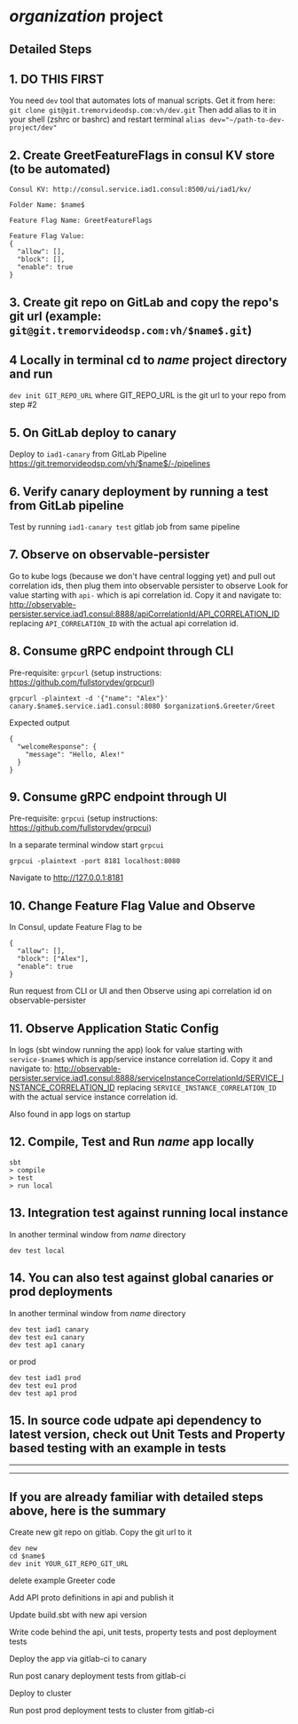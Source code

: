 # $organization$ project

## Detailed Steps
## 1. DO THIS FIRST
You need `dev` tool that automates lots of manual scripts. Get it from here:
`git clone git@git.tremorvideodsp.com:vh/dev.git`
Then add alias to it in your shell (zshrc or bashrc) and restart terminal
`alias dev="~/path-to-dev-project/dev"`

## 2. Create GreetFeatureFlags in consul KV store (to be automated)
```arma.header
Consul KV: http://consul.service.iad1.consul:8500/ui/iad1/kv/

Folder Name: $name$

Feature Flag Name: GreetFeatureFlags

Feature Flag Value:
{
  "allow": [],
  "block": [],
  "enable": true
}
```

## 3. Create git repo on GitLab and copy the repo's git url (example: `git@git.tremorvideodsp.com:vh/$name$.git`)

## 4 Locally in terminal cd to $name$ project directory and run
`dev init GIT_REPO_URL` where GIT_REPO_URL is the git url to your repo from step #2

## 5. On GitLab deploy to canary
Deploy to `iad1-canary` from GitLab Pipeline https://git.tremorvideodsp.com/vh/$name$/-/pipelines

## 6. Verify canary deployment by running a test from GitLab pipeline
Test by running `iad1-canary test` gitlab job from same pipeline 

## 7. Observe on observable-persister
Go to kube logs (because we don't have central logging yet) and pull out correlation ids, then plug them into observable persister to observe
Look for value starting with `api-` which is api correlation id. Copy it and navigate to:
http://observable-persister.service.iad1.consul:8888/apiCorrelationId/API_CORRELATION_ID
replacing `API_CORRELATION_ID` with the actual api correlation id.

## 8. Consume gRPC endpoint through CLI
Pre-requisite: `grpcurl` (setup instructions: https://github.com/fullstorydev/grpcurl)

```
grpcurl -plaintext -d '{"name": "Alex"}' canary.$name$.service.iad1.consul:8080 $organization$.Greeter/Greet
```

Expected output
```arma.header
{
  "welcomeResponse": {
    "message": "Hello, Alex!"
  }
}
```

## 9. Consume gRPC endpoint through UI

Pre-requisite: `grpcui` (setup instructions: https://github.com/fullstorydev/grpcui)

In a separate terminal window start `grpcui`
```
grpcui -plaintext -port 8181 localhost:8080
```
Navigate to http://127.0.0.1:8181


## 10. Change Feature Flag Value and Observe
In Consul, update Feature Flag to be
```arma.header
{
  "allow": [],
  "block": ["Alex"],
  "enable": true
}
```
Run request from CLI or UI and then Observe using api correlation id on observable-persister

## 11. Observe Application Static Config
In logs (sbt window running the app) look for value starting with `service-$name$` which is app/service instance correlation id. Copy it and navigate to:
http://observable-persister.service.iad1.consul:8888/serviceInstanceCorrelationId/SERVICE_INSTANCE_CORRELATION_ID
replacing `SERVICE_INSTANCE_CORRELATION_ID` with the actual service instance correlation id.

Also found in app logs on startup

## 12. Compile, Test and Run $name$ app locally
```
sbt 
> compile
> test
> run local
```

## 13. Integration test against running local instance
In another terminal window from $name$ directory
```
dev test local
```

## 14. You can also test against global canaries or prod deployments
In another terminal window from $name$ directory
```
dev test iad1 canary
dev test eu1 canary
dev test ap1 canary
```
or prod
```
dev test iad1 prod
dev test eu1 prod
dev test ap1 prod
```

## 15. In source code udpate api dependency to latest version, check out Unit Tests and Property based testing with an example in tests


-----------
-----------
## If you are already familiar with detailed steps above, here is the summary
Create new git repo on gitlab. Copy the git url to it 
```arma.header
dev new
cd $name$
dev init YOUR_GIT_REPO_GIT_URL
```
delete example Greeter code

Add API proto definitions in api and publish it

Update build.sbt with new api version

Write code behind the api, unit tests, property tests and post deployment tests

Deploy the app via gitlab-ci to canary

Run post canary deployment tests from gitlab-ci

Deploy to cluster

Run post prod deployment tests to cluster from gitlab-ci